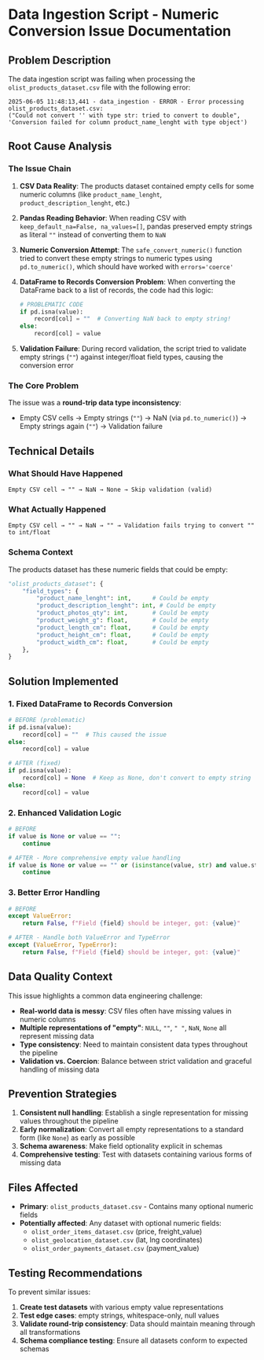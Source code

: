 # Data Ingestion Script - Numeric Conversion Issue Documentation

## Problem Description

The data ingestion script was failing when processing the `olist_products_dataset.csv` file with the following error:

```
2025-06-05 11:48:13,441 - data_ingestion - ERROR - Error processing olist_products_dataset.csv: 
("Could not convert '' with type str: tried to convert to double", 
'Conversion failed for column product_name_lenght with type object')
```

## Root Cause Analysis

### The Issue Chain

1. **CSV Data Reality**: The products dataset contained empty cells for some numeric columns (like `product_name_lenght`, `product_description_lenght`, etc.)

2. **Pandas Reading Behavior**: When reading CSV with `keep_default_na=False, na_values=[]`, pandas preserved empty strings as literal `""` instead of converting them to `NaN`

3. **Numeric Conversion Attempt**: The `safe_convert_numeric()` function tried to convert these empty strings to numeric types using `pd.to_numeric()`, which should have worked with `errors='coerce'`

4. **DataFrame to Records Conversion Problem**: When converting the DataFrame back to a list of records, the code had this logic:
   ```python
   # PROBLEMATIC CODE
   if pd.isna(value):
       record[col] = ""  # Converting NaN back to empty string!
   else:
       record[col] = value
   ```

5. **Validation Failure**: During record validation, the script tried to validate empty strings (`""`) against integer/float field types, causing the conversion error

### The Core Problem

The issue was a **round-trip data type inconsistency**:
- Empty CSV cells → Empty strings (`""`) → NaN (via `pd.to_numeric()`) → Empty strings again (`""`) → Validation failure

## Technical Details

### What Should Have Happened
```
Empty CSV cell → "" → NaN → None → Skip validation (valid)
```

### What Actually Happened  
```
Empty CSV cell → "" → NaN → "" → Validation fails trying to convert "" to int/float
```

### Schema Context
The products dataset has these numeric fields that could be empty:
```python
"olist_products_dataset": {
    "field_types": {
        "product_name_lenght": int,      # Could be empty
        "product_description_lenght": int, # Could be empty  
        "product_photos_qty": int,       # Could be empty
        "product_weight_g": float,       # Could be empty
        "product_length_cm": float,      # Could be empty
        "product_height_cm": float,      # Could be empty
        "product_width_cm": float,       # Could be empty
    },
}
```

## Solution Implemented

### 1. Fixed DataFrame to Records Conversion
```python
# BEFORE (problematic)
if pd.isna(value):
    record[col] = ""  # This caused the issue
else:
    record[col] = value

# AFTER (fixed)
if pd.isna(value):
    record[col] = None  # Keep as None, don't convert to empty string
else:
    record[col] = value
```

### 2. Enhanced Validation Logic
```python
# BEFORE
if value is None or value == "":
    continue

# AFTER - More comprehensive empty value handling
if value is None or value == "" or (isinstance(value, str) and value.strip() == ""):
    continue
```

### 3. Better Error Handling
```python
# BEFORE
except ValueError:
    return False, f"Field {field} should be integer, got: {value}"

# AFTER - Handle both ValueError and TypeError
except (ValueError, TypeError):
    return False, f"Field {field} should be integer, got: {value}"
```

## Data Quality Context

This issue highlights a common data engineering challenge:

- **Real-world data is messy**: CSV files often have missing values in numeric columns
- **Multiple representations of "empty"**: `NULL`, `""`, `" "`, `NaN`, `None` all represent missing data
- **Type consistency**: Need to maintain consistent data types throughout the pipeline
- **Validation vs. Coercion**: Balance between strict validation and graceful handling of missing data

## Prevention Strategies

1. **Consistent null handling**: Establish a single representation for missing values throughout the pipeline
2. **Early normalization**: Convert all empty representations to a standard form (like `None`) as early as possible
3. **Schema awareness**: Make field optionality explicit in schemas
4. **Comprehensive testing**: Test with datasets containing various forms of missing data

## Files Affected

- **Primary**: `olist_products_dataset.csv` - Contains many optional numeric fields
- **Potentially affected**: Any dataset with optional numeric fields:
  - `olist_order_items_dataset.csv` (price, freight_value)
  - `olist_geolocation_dataset.csv` (lat, lng coordinates)
  - `olist_order_payments_dataset.csv` (payment_value)

## Testing Recommendations

To prevent similar issues:

1. **Create test datasets** with various empty value representations
2. **Test edge cases**: empty strings, whitespace-only, null values
3. **Validate round-trip consistency**: Data should maintain meaning through all transformations
4. **Schema compliance testing**: Ensure all datasets conform to expected schemas